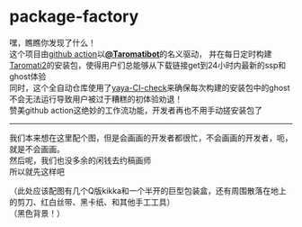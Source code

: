 # package-factory  
嘿，瞧瞧你发现了什么！  
这个项目由[github action](https://docs.github.com/actions)以[**@Taromatibot**](https://github.com/Taromatibot)的名义驱动，
并在每日定时构建[Taromati2](https://github.com/Taromati2)的安装包，使得用户们总能够从下载链接get到24小时内最新的ssp和ghost体验  
同时，这个全自动仓库使用了[yaya-CI-check](https://github.com/Taromati2/yaya-CI-check)来确保每次构建的安装包中的ghost不会无法运行导致用户被过于糟糕的初体验劝退！  
赞美github action这绝妙的工作流功能，开发者再也不用手动搓安装包了  

______

我们本来想在这里配个图，但是会画画的开发者都很忙，不会画画的开发者，呃，  
就是不会画画。  
然后呢，我们也没多余的闲钱去约稿画师  
所以就先这样吧  

（此处应该配图有几个Q版kikka和一个半开的巨型包装盒，还有周围散落在地上的剪刀、红白丝带、黑卡纸、和其他手工工具）  
（黑色背景！）  

